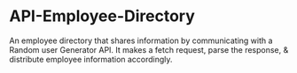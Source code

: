 # API-Employee-Directory
An employee directory that shares information by communicating with a Random user Generator API. It makes a fetch request, parse the response, & distribute employee information accordingly.